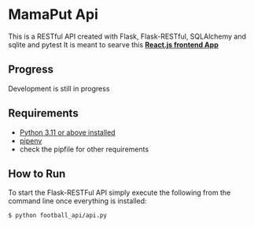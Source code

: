 # MamaPut Api

This is a RESTful API created with Flask, Flask-RESTful, SQLAlchemy and sqlite and pytest
It is meant to searve this [**React.js frontend App**](https://github.com/Sarerrdy/mamaputapp.git)

## Progress
Development is still in progress

## Requirements

- [Python 3.11 or above installed](https://realpython.com/installing-python/)
- [pipenv](https://pipenv-fork.readthedocs.io/en/latest/install.html#installing-pipenv)
- check the pipfile for other requirements

## How to Run

To start the Flask-RESTFul API simply execute the following from the command line once everything is installed:

```bash
$ python football_api/api.py
```
